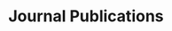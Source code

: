 ---
title:  Journal Publications
description: > 
  Growing list of scientific journal publications that relates to OSP or describes work with PK-Sim® or MoBi®. Add your own contributions and label them or others appropriately to further grow and structure this database.
full_url: https://github.com/Open-Systems-Pharmacology/OSP-based-publications-and-content/issues?q=is%3Aopen+is%3Aissue+label%3AJournal 
---